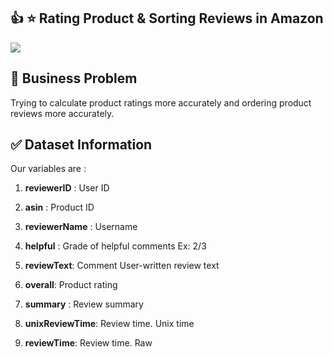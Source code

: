 ## :thumbsup: :star:  Rating Product & Sorting Reviews in Amazon

![](https://images.macrumors.com/t/_qmdaYkUBVoeJTa15trJmX-xVWc=/400x0/filters:quality(90)/article-new/2018/01/ios-11-review-sort.jpg?lossy)


## :file_folder:  Business Problem
 
 Trying to calculate product ratings more accurately and ordering product reviews more accurately.
 
 
## :white_check_mark:  Dataset Information

Our variables are :

1. **reviewerID** : User ID

2. **asin** : Product ID 

3. **reviewerName** :  Username

4. **helpful** : Grade of helpful comments Ex: 2/3

5. **reviewText**: Comment User-written review text

6. **overall**: Product rating

7. **summary** : Review summary

8. **unixReviewTime**: Review time. Unix time

9. **reviewTime**: Review time. Raw


